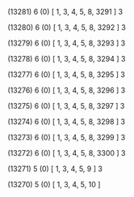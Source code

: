 (13281) 6 (0) [ 1, 3, 4, 5, 8, 3291 ] 3 


(13280) 6 (0) [ 1, 3, 4, 5, 8, 3292 ] 3 


(13279) 6 (0) [ 1, 3, 4, 5, 8, 3293 ] 3 


(13278) 6 (0) [ 1, 3, 4, 5, 8, 3294 ] 3 


(13277) 6 (0) [ 1, 3, 4, 5, 8, 3295 ] 3 


(13276) 6 (0) [ 1, 3, 4, 5, 8, 3296 ] 3 


(13275) 6 (0) [ 1, 3, 4, 5, 8, 3297 ] 3 


(13274) 6 (0) [ 1, 3, 4, 5, 8, 3298 ] 3 


(13273) 6 (0) [ 1, 3, 4, 5, 8, 3299 ] 3 


(13272) 6 (0) [ 1, 3, 4, 5, 8, 3300 ] 3 


(13271) 5 (0) [ 1, 3, 4, 5, 9 ] 3 


(13270) 5 (0) [ 1, 3, 4, 5, 10 ]  

